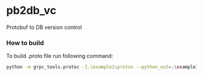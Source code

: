 # pb2db_vc
Protobuf to DB version control


### How to build 
To build .proto file run following command:
```bash
python -m grpc_tools.protoc -I.\example1\protos --python_out=.\example1\generated .\example1\protos\user.proto
```
